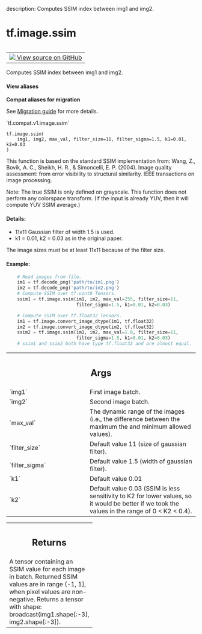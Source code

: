 description: Computes SSIM index between img1 and img2.

<div itemscope itemtype="http://developers.google.com/ReferenceObject">
<meta itemprop="name" content="tf.image.ssim" />
<meta itemprop="path" content="Stable" />
</div>

# tf.image.ssim

<!-- Insert buttons and diff -->

<table class="tfo-notebook-buttons tfo-api nocontent" align="left">
<td>
  <a target="_blank" href="https://github.com/tensorflow/tensorflow/blob/r2.3/tensorflow/python/ops/image_ops_impl.py#L3585-L3663">
    <img src="https://www.tensorflow.org/images/GitHub-Mark-32px.png" />
    View source on GitHub
  </a>
</td>
</table>



Computes SSIM index between img1 and img2.

<section class="expandable">
  <h4 class="showalways">View aliases</h4>
  <p>
<b>Compat aliases for migration</b>
<p>See
<a href="https://www.tensorflow.org/guide/migrate">Migration guide</a> for
more details.</p>
<p>`tf.compat.v1.image.ssim`</p>
</p>
</section>

<pre class="devsite-click-to-copy prettyprint lang-py tfo-signature-link">
<code>tf.image.ssim(
    img1, img2, max_val, filter_size=11, filter_sigma=1.5, k1=0.01, k2=0.03
)
</code></pre>



<!-- Placeholder for "Used in" -->

This function is based on the standard SSIM implementation from:
Wang, Z., Bovik, A. C., Sheikh, H. R., & Simoncelli, E. P. (2004). Image
quality assessment: from error visibility to structural similarity. IEEE
transactions on image processing.

Note: The true SSIM is only defined on grayscale.  This function does not
perform any colorspace transform.  (If the input is already YUV, then it will
compute YUV SSIM average.)

#### Details:

- 11x11 Gaussian filter of width 1.5 is used.
- k1 = 0.01, k2 = 0.03 as in the original paper.


The image sizes must be at least 11x11 because of the filter size.

#### Example:



```python
    # Read images from file.
    im1 = tf.decode_png('path/to/im1.png')
    im2 = tf.decode_png('path/to/im2.png')
    # Compute SSIM over tf.uint8 Tensors.
    ssim1 = tf.image.ssim(im1, im2, max_val=255, filter_size=11,
                          filter_sigma=1.5, k1=0.01, k2=0.03)

    # Compute SSIM over tf.float32 Tensors.
    im1 = tf.image.convert_image_dtype(im1, tf.float32)
    im2 = tf.image.convert_image_dtype(im2, tf.float32)
    ssim2 = tf.image.ssim(im1, im2, max_val=1.0, filter_size=11,
                          filter_sigma=1.5, k1=0.01, k2=0.03)
    # ssim1 and ssim2 both have type tf.float32 and are almost equal.
```

<!-- Tabular view -->
 <table class="responsive fixed orange">
<colgroup><col width="214px"><col></colgroup>
<tr><th colspan="2"><h2 class="add-link">Args</h2></th></tr>

<tr>
<td>
`img1`
</td>
<td>
First image batch.
</td>
</tr><tr>
<td>
`img2`
</td>
<td>
Second image batch.
</td>
</tr><tr>
<td>
`max_val`
</td>
<td>
The dynamic range of the images (i.e., the difference between the
maximum the and minimum allowed values).
</td>
</tr><tr>
<td>
`filter_size`
</td>
<td>
Default value 11 (size of gaussian filter).
</td>
</tr><tr>
<td>
`filter_sigma`
</td>
<td>
Default value 1.5 (width of gaussian filter).
</td>
</tr><tr>
<td>
`k1`
</td>
<td>
Default value 0.01
</td>
</tr><tr>
<td>
`k2`
</td>
<td>
Default value 0.03 (SSIM is less sensitivity to K2 for lower values, so
it would be better if we took the values in the range of 0 < K2 < 0.4).
</td>
</tr>
</table>



<!-- Tabular view -->
 <table class="responsive fixed orange">
<colgroup><col width="214px"><col></colgroup>
<tr><th colspan="2"><h2 class="add-link">Returns</h2></th></tr>
<tr class="alt">
<td colspan="2">
A tensor containing an SSIM value for each image in batch.  Returned SSIM
values are in range (-1, 1], when pixel values are non-negative. Returns
a tensor with shape: broadcast(img1.shape[:-3], img2.shape[:-3]).
</td>
</tr>

</table>


